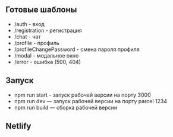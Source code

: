 ## Готовые шаблоны
* /auth - вход
* /registration - регистрация
* /chat - чат
* /profile - профиль
* /profileChangePassword - смена пароля профиля
* /modal - модальное окно
* /error - ошибка (500, 404)

## Запуск
* npm run start - запуск рабочей версии на порту 3000
* npm run dev — запуск рабочей версии на порту parcel 1234
* npm run build — сборка рабочей версии

## Netlify

